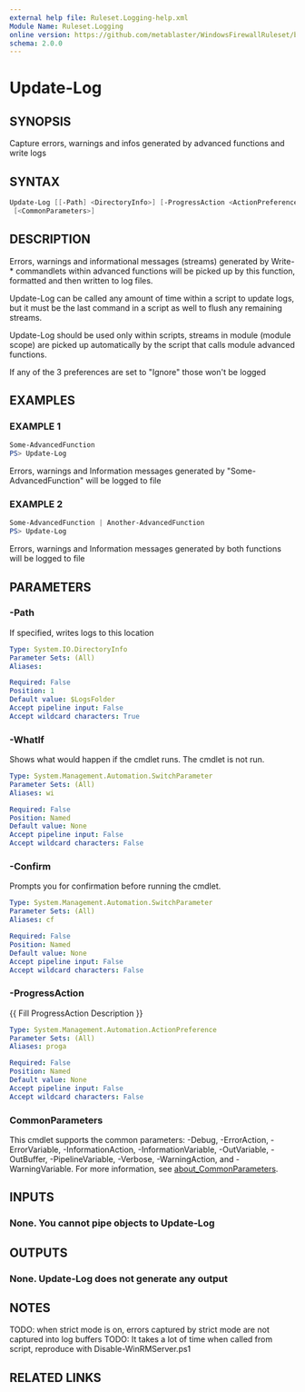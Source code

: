 ```yaml
---
external help file: Ruleset.Logging-help.xml
Module Name: Ruleset.Logging
online version: https://github.com/metablaster/WindowsFirewallRuleset/blob/master/Modules/Ruleset.Logging/Help/en-US/Update-Log.md
schema: 2.0.0
---
```


# Update-Log

## SYNOPSIS

Capture errors, warnings and infos generated by advanced functions and write logs

## SYNTAX

```powershell
Update-Log [[-Path] <DirectoryInfo>] [-ProgressAction <ActionPreference>] [-WhatIf] [-Confirm]
 [<CommonParameters>]
```

## DESCRIPTION

Errors, warnings and informational messages (streams) generated by Write-* commandlets within
advanced functions will be picked up by this function, formatted and then written to log files.

Update-Log can be called any amount of time within a script to update logs, but it must be the last
command in a script as well to flush any remaining streams.

Update-Log should be used only within scripts, streams in module (module scope) are picked up
automatically by the script that calls module advanced functions.

If any of the 3 preferences are set to "Ignore" those won't be logged

## EXAMPLES

### EXAMPLE 1

```powershell
Some-AdvancedFunction
PS> Update-Log
```

Errors, warnings and Information messages generated by "Some-AdvancedFunction" will be logged to file

### EXAMPLE 2

```powershell
Some-AdvancedFunction | Another-AdvancedFunction
PS> Update-Log
```

Errors, warnings and Information messages generated by both functions will be logged to file

## PARAMETERS

### -Path

If specified, writes logs to this location

```yaml
Type: System.IO.DirectoryInfo
Parameter Sets: (All)
Aliases:

Required: False
Position: 1
Default value: $LogsFolder
Accept pipeline input: False
Accept wildcard characters: True
```

### -WhatIf

Shows what would happen if the cmdlet runs.
The cmdlet is not run.

```yaml
Type: System.Management.Automation.SwitchParameter
Parameter Sets: (All)
Aliases: wi

Required: False
Position: Named
Default value: None
Accept pipeline input: False
Accept wildcard characters: False
```

### -Confirm

Prompts you for confirmation before running the cmdlet.

```yaml
Type: System.Management.Automation.SwitchParameter
Parameter Sets: (All)
Aliases: cf

Required: False
Position: Named
Default value: None
Accept pipeline input: False
Accept wildcard characters: False
```

### -ProgressAction

{{ Fill ProgressAction Description }}

```yaml
Type: System.Management.Automation.ActionPreference
Parameter Sets: (All)
Aliases: proga

Required: False
Position: Named
Default value: None
Accept pipeline input: False
Accept wildcard characters: False
```

### CommonParameters

This cmdlet supports the common parameters: -Debug, -ErrorAction, -ErrorVariable, -InformationAction, -InformationVariable, -OutVariable, -OutBuffer, -PipelineVariable, -Verbose, -WarningAction, and -WarningVariable. For more information, see [about_CommonParameters](http://go.microsoft.com/fwlink/?LinkID=113216).

## INPUTS

### None. You cannot pipe objects to Update-Log

## OUTPUTS

### None. Update-Log does not generate any output

## NOTES

TODO: when strict mode is on, errors captured by strict mode are not captured into log buffers
TODO: It takes a lot of time when called from script, reproduce with Disable-WinRMServer.ps1

## RELATED LINKS
